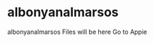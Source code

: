 # albonyanalmarsos
albonyanalmarsos Files will be here
 <a herf="https://amoory10x.github.io/albonyanalmarsos/Task-Level-1/"> Go to Appie </a>
